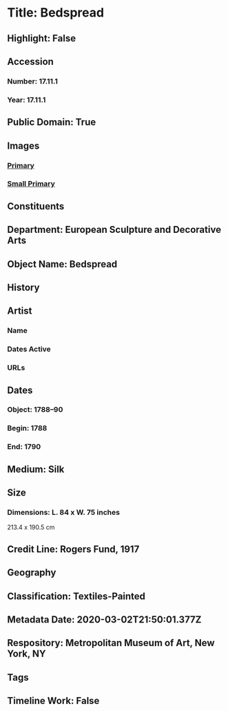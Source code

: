 # Title: Bedspread
## Highlight: False
## Accession
### Number: 17.11.1
### Year: 17.11.1
## Public Domain: True
## Images
### [Primary](https://images.metmuseum.org/CRDImages/es/original/34898.jpg)
### [Small Primary](https://images.metmuseum.org/CRDImages/es/web-large/34898.jpg)
## Constituents
## Department: European Sculpture and Decorative Arts
## Object Name: Bedspread
## History
## Artist
### Name
### Dates Active
### URLs
## Dates
### Object: 1788–90
### Begin: 1788
### End: 1790
## Medium: Silk
## Size
### Dimensions: L. 84 x W. 75 inches
213.4 x 190.5 cm
## Credit Line: Rogers Fund, 1917
## Geography
## Classification: Textiles-Painted
## Metadata Date: 2020-03-02T21:50:01.377Z
## Respository: Metropolitan Museum of Art, New York, NY
## Tags
## Timeline Work: False